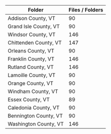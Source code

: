 | Folder                |   Files / Folders |
|-----------------------|-------------------|
| Addison County, VT    |                90 |
| Grand Isle County, VT |                90 |
| Windsor County, VT    |               146 |
| Chittenden County, VT |               147 |
| Orleans County, VT    |                90 |
| Franklin County, VT   |               146 |
| Rutland County, VT    |               146 |
| Lamoille County, VT   |                90 |
| Orange County, VT     |                90 |
| Windham County, VT    |                90 |
| Essex County, VT      |                89 |
| Caledonia County, VT  |                90 |
| Bennington County, VT |                90 |
| Washington County, VT |               146 |